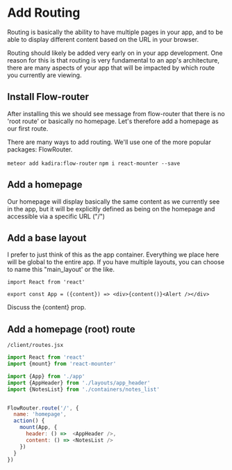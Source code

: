 # Add Routing

Routing is basically the ability to have multiple pages in your app, and to be able to display different content based on the URL in your browser.

Routing should likely be added very early on in your app development. One reason for this is that routing is very fundamental to an app's architecture, there are many aspects of your app that will be impacted by which route you currently are viewing.

## Install Flow-router
After installing this we should see message from flow-router that there is no 'root route' or basically no homepage.  Let's therefore add a homepage as our first route.

There are many ways to add routing.  We'll use one of the more popular packages: FlowRouter.

``` meteor add kadira:flow-router ```
``` npm i react-mounter --save ```


## Add a homepage
Our homepage will display basically the same content as we currently see in the app, but it will be explicitly defined as being on the homepage and accessible via a specific URL ("/")



## Add a base layout
I prefer to just think of this as the app container. Everything we place here will be global to the entire app.
If you have multiple layouts, you can choose to name this "main_layout' or the like.

```
import React from 'react'

export const App = ({content}) => <div>{content()}<Alert /></div>
```
Discuss the {content} prop.


## Add a homepage (root) route

``` /client/routes.jsx ```

```js
import React from 'react'
import {mount} from 'react-mounter'

import {App} from './app'
import {AppHeader} from './layouts/app_header'
import {NotesList} from './containers/notes_list'


FlowRouter.route('/', {
  name: 'homepage',
  action() {
    mount(App, {
      header: () =>  <AppHeader />,
      content: () => <NotesList />
    })
  }
})

```
